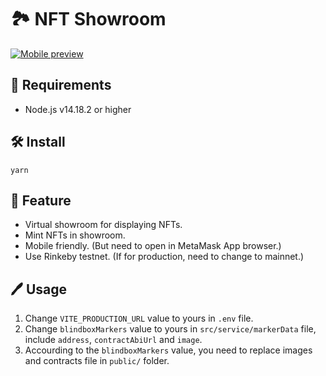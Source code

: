# 🏞 NFT Showroom

[![Mobile preview](https://img.youtube.com/vi/mhgSpXLV-_E/maxresdefault.jpg)](https://youtu.be/mhgSpXLV-_E)

## 📖 Requirements

- Node.js v14.18.2 or higher

## 🛠 Install
```
yarn
```

## 🌟 Feature

- Virtual showroom for displaying NFTs.
- Mint NFTs in showroom.
- Mobile friendly. (But need to open in MetaMask App browser.)
- Use Rinkeby testnet. (If for production, need to change to mainnet.)

## 🖊 Usage

1. Change `VITE_PRODUCTION_URL` value to yours in `.env` file.
2. Change `blindboxMarkers` value to yours in `src/service/markerData` file, include `address`, `contractAbiUrl` and `image`.
3. Accourding to the `blindboxMarkers` value, you need to replace images and contracts file in `public/` folder.

